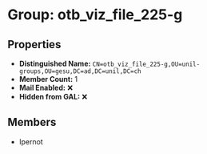 # Group: otb_viz_file_225-g

## Properties

- **Distinguished Name:** `CN=otb_viz_file_225-g,OU=unil-groups,OU=gesu,DC=ad,DC=unil,DC=ch`
- **Member Count:** 1
- **Mail Enabled:** ❌
- **Hidden from GAL:** ❌

## Members

- lpernot
